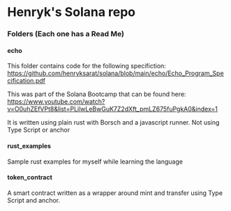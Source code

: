 # Henryk's Solana repo

### Folders (Each one has a Read Me)

#### echo
This folder contains code for the following specifiction: https://github.com/henryksarat/solana/blob/main/echo/Echo_Program_Specification.pdf

This was part of the Solana Bootcamp that can be found here: https://www.youtube.com/watch?v=O0uhZEfVPt8&list=PLilwLeBwGuK7Z2dXft_pmLZ675fuPgkA0&index=1

It is written using plain rust with Borsch and a javascript runner. Not using Type Script or anchor
#### rust_examples

Sample rust examples for myself while learning the language

#### token_contract

A smart contract written as a wrapper around mint and transfer using Type Script and anchor.